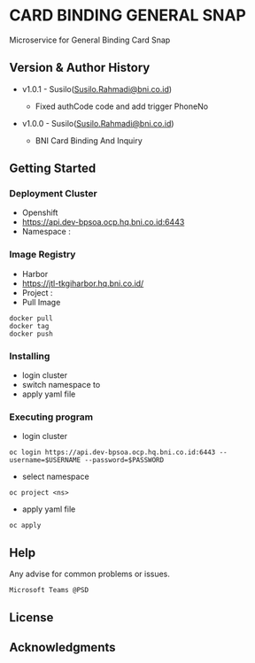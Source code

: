 # CARD BINDING GENERAL SNAP

Microservice for General Binding Card Snap

## Version & Author History

* v1.0.1 - Susilo(Susilo.Rahmadi@bni.co.id)
  * Fixed authCode code and add trigger PhoneNo

* v1.0.0 - Susilo(Susilo.Rahmadi@bni.co.id)
    * BNI Card Binding And Inquiry

## Getting Started

### Deployment Cluster

* Openshift
* https://api.dev-bpsoa.ocp.hq.bni.co.id:6443
* Namespace : 

### Image Registry

* Harbor
* https://jtl-tkgiharbor.hq.bni.co.id/
* Project : <ns>
* Pull Image
```
docker pull 
docker tag
docker push
```


### Installing

* login cluster
* switch namespace to <ns>
* apply yaml file

### Executing program

* login cluster
```
oc login https://api.dev-bpsoa.ocp.hq.bni.co.id:6443 --username=$USERNAME --password=$PASSWORD
```
* select namespace <ns>
```
oc project <ns>
```
* apply yaml file
```
oc apply
```

## Help

Any advise for common problems or issues.
```
Microsoft Teams @PSD
```



## License



## Acknowledgments

